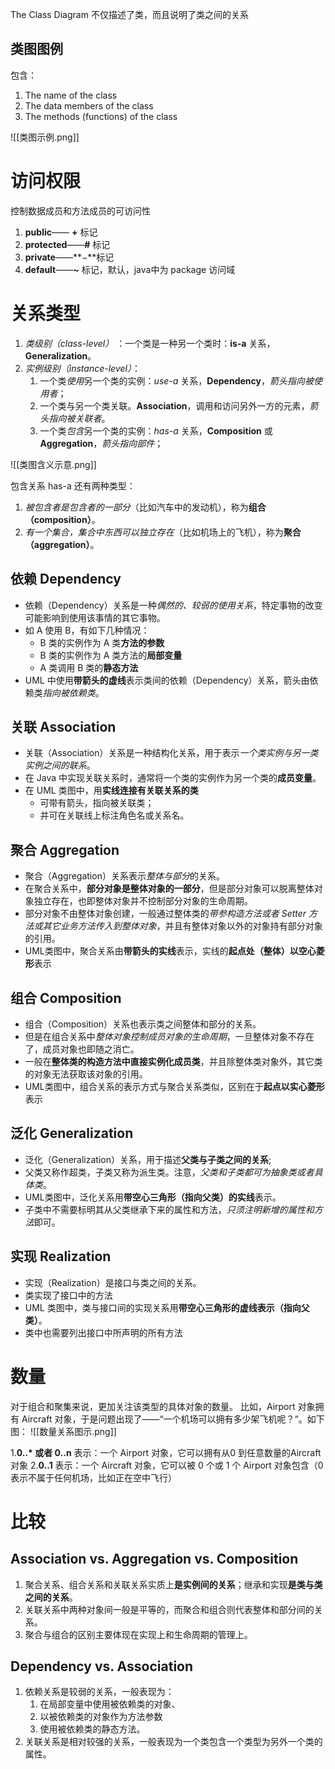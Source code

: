 The Class Diagram 不仅描述了类，而且说明了类之间的关系

## 类图图例
包含：
 1. The name of the class
2. The data members of the class
3. The methods (functions) of the class

![[类图示例.png]]

# 访问权限
控制数据成员和方法成员的可访问性
1. **public**—— **+** 标记
2.  **protected**——**#** 标记
3.  **private**——**−**标记
4.  **default**——**~** 标记，默认，java中为 package 访问域


# 关系类型
1.  *类级别（class-level）* ：一个类是一种另一个类时：**is-a** 关系，**Generalization**。
2.  *实例级别（instance-level）*：
	1.   一个类*使用*另一个类的实例：*use-a* 关系，**Dependency**，*箭头指向被使用者*；
	2.  一个类与另一个类关联。**Association**，调用和访问另外一方的元素，*箭头指向被关联者*。
	3.  一个类*包含*另一个类的实例：*has-a* 关系，**Composition** 或 **Aggregation**，*箭头指向部件*；

![[类图含义示意.png]]

包含关系 has-a 还有两种类型：
1. *被包含者是包含者的一部分*（比如汽车中的发动机），称为**组合（composition）**。
2. *有一个集合，集合中东西可以独立存在*（比如机场上的飞机），称为**聚合（aggregation）**。

## 依赖 Dependency
- 依赖（Dependency）关系是一种*偶然的、较弱的使用关系*，特定事物的改变可能影响到使用该事情的其它事物。
- 如 A 使用 B，有如下几种情况：
	-   B 类的实例作为 A 类**方法的参数**
	-   B 类的实例作为 A 类方法的**局部变量**
	-   A 类调用 B 类的**静态方法**
- UML 中使用**带箭头的虚线**表示类间的依赖（Dependency）关系，箭头由依赖类*指向被依赖类*。
## 关联 Association
- 关联（Association）关系是一种结构化关系，用于表示*一个类实例与另一类实例之间的联系*。
- 在 Java 中实现关联关系时，通常将一个类的实例作为另一个类的**成员变量**。
- 在 UML 类图中，用**实线连接有关联关系的类**
	- 可带有箭头，指向被关联类；
	- 并可在关联线上标注角色名或关系名。

## 聚合 Aggregation
- 聚合（Aggregation）关系表示*整体与部分*的关系。
- 在聚合关系中，**部分对象是整体对象的一部分**，但是部分对象可以脱离整体对象独立存在，也即整体对象并不控制部分对象的生命周期。
- 部分对象不由整体对象创建，一般通过整体类的*带参构造方法或者 Setter 方法或其它业务方法传入到整体对象*，并且有整体对象以外的对象持有部分对象的引用。
- UML类图中，聚合关系由**带箭头的实线**表示，实线的**起点处（整体）以空心菱形**表示

## 组合 Composition
- 组合（Composition）关系也表示类之间整体和部分的关系。
- 但是在组合关系中*整体对象控制成员对象的生命周期*，一旦整体对象不存在了，成员对象也即随之消亡。
- 一般在**整体类的构造方法中直接实例化成员类**，并且除整体类对象外，其它类的对象无法获取该对象的引用。
- UML类图中，组合关系的表示方式与聚合关系类似，区别在于**起点以实心菱形**表示

## 泛化 Generalization
- 泛化（Generalization）关系，用于描述**父类与子类之间的关系**;
- 父类又称作超类，子类又称为派生类。注意，*父类和子类都可为抽象类或者具体类*。
- UML类图中，泛化关系用**带空心三角形（指向父类）的实线**表示。
- 子类中不需要标明其从父类继承下来的属性和方法，*只须注明新增的属性和方法*即可。

## 实现 Realization
- 实现（Realization）是接口与类之间的关系。
- 类实现了接口中的方法
- UML 类图中，类与接口间的实现关系用**带空心三角形的虚线表示（指向父类）**。
- 类中也需要列出接口中所声明的所有方法

# 数量
对于组合和聚集来说，更加关注该类型的具体对象的数量。
比如，Airport 对象拥有 Aircraft 对象，于是问题出现了——“一个机场可以拥有多少架飞机呢？“。如下图：
![[数量关系图示.png]]

1.**0..\* 或者 0..n** 表示：一个 Airport 对象，它可以拥有从0 到任意数量的Aircraft 对象
2.**0..1** 表示：一个 Aircraft 对象，它可以被 0 个或 1 个 Airport 对象包含（0 表示不属于任何机场，比如正在空中飞行）

# 比较
## Association vs. Aggregation vs. Composition  
1. 聚合关系、组合关系和关联关系实质上**是实例间的关系**；继承和实现**是类与类之间的关系**。
2. 关联关系中两种对象间一般是平等的，而聚合和组合则代表整体和部分间的关系。
3. 聚合与组合的区别主要体现在实现上和生命周期的管理上。


## Dependency vs. Association
1. 依赖关系是较弱的关系，一般表现为：
	1. 在局部变量中使用被依赖类的对象、
	2. 以被依赖类的对象作为方法参数
	3. 使用被依赖类的静态方法。
2. 关联关系是相对较强的关系，一般表现为一个类包含一个类型为另外一个类的属性。